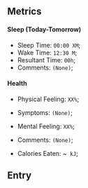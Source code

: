 ## Metrics
#### Sleep (Today-Tomorrow)
- Sleep Time: `00:00 XM`;
- Wake Time: `12:30 M`;
- Resultant Time: `00h`;
- Comments: `(None)`;

#### Health
- Physical Feeling: `XX%`;
- Symptoms: `(None)`;

- Mental Feeling: `XX%`;
- Comments: `(None)`;

- Calories Eaten: ~` kJ`;

## Entry



